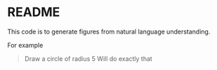 # README

This code is to generate figures from natural language understanding.

For example
> Draw a circle of radius 5
Will do exactly that
